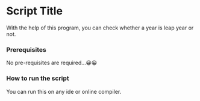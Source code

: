 # Script Title

With the help of this program, you can check whether a year is leap year or not.
### Prerequisites

No pre-requisites are required...😀😀
### How to run the script

You can run this on any ide or online compiler.

